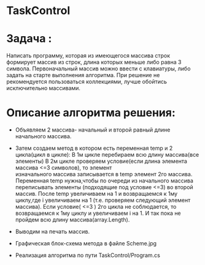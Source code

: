 # TaskControl

# Задача :
Написать программу, которая из имеющегося массива строк формирует массив из строк,
длина которых меньше либо равна 3 символа. Первоначальный массив можно ввести с клавиатуры,
либо задать на старте выполнения алгоритма. При решение не рекомендуется пользоваться коллекциями,
лучше обойтись исключительно массивами.

# Описание алгоритма решения:

- Объявляем 2 массива- начальный и второй равный длине начального массива.
- Затем создаем метод в котором есть переменная temp и 2 цикла(цикл в цикле):
В 1м цикле перебираем всю длину массива(все элементы)
В 2м цикле проверяем условие(если длина элемента массива <=3 символов), то элемент  
изначального массива записывается в temp элемент 2го массива.
Переменная temp нужна,чтобы по очереди из начального массива переписывать элементы
(подходящие под условие <=3) во второй массив.
После temp увеличиваем на 1 и возвращаемся к 1му циклу,где i увеличиваем на 1
(т.е. проверяем следующий элемент массива).
Если условие( <=3 ) 2го цикла не соблюдается, то возвращаемся к 1му циклу и увеличиваем i на 1.
И так пока не пройдем всю длину массива(array.Length).
- Выводим на печать массив.

- Графическая блок-схема метода в файле Scheme.jpg
- Реализация алгоритма по пути TaskControl/Program.cs